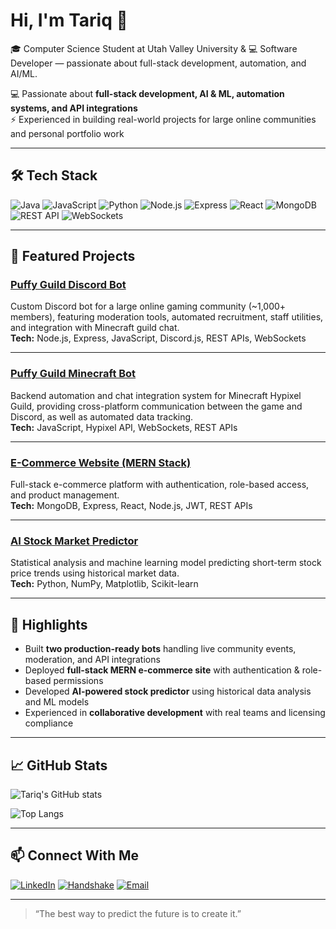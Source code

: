 # Hi, I'm Tariq 👋

🎓 Computer Science Student at Utah Valley University & 💻 Software Developer — passionate about full-stack development, automation, and AI/ML.

💻 Passionate about **full-stack development, AI & ML, automation systems, and API integrations**  
⚡ Experienced in building real-world projects for large online communities and personal portfolio work

---

## 🛠 Tech Stack
![Java](https://img.shields.io/badge/Java-orange?style=flat&logo=java)
![JavaScript](https://img.shields.io/badge/JavaScript-yellow?style=flat&logo=javascript)
![Python](https://img.shields.io/badge/Python-blue?style=flat&logo=python)
![Node.js](https://img.shields.io/badge/Node.js-green?style=flat&logo=node.js)
![Express](https://img.shields.io/badge/Express-lightgrey?style=flat&logo=express)
![React](https://img.shields.io/badge/React-blue?style=flat&logo=react)
![MongoDB](https://img.shields.io/badge/MongoDB-brightgreen?style=flat&logo=mongodb)
![REST API](https://img.shields.io/badge/REST%20API-black?style=flat&logo=api)
![WebSockets](https://img.shields.io/badge/WebSockets-purple?style=flat&logo=socket.io)

---

## 📌 Featured Projects

### [Puffy Guild Discord Bot](https://github.com/tariq-pjetrovic/puffy-discord-bot-portfolio)
Custom Discord bot for a large online gaming community (~1,000+ members), featuring moderation tools, automated recruitment, staff utilities, and integration with Minecraft guild chat.  
**Tech:** Node.js, Express, JavaScript, Discord.js, REST APIs, WebSockets

---

### [Puffy Guild Minecraft Bot](https://github.com/tariq-pjetrovic/Minecraft-Guild-Link-Portfolio)
Backend automation and chat integration system for Minecraft Hypixel Guild, providing cross-platform communication between the game and Discord, as well as automated data tracking.  
**Tech:** JavaScript, Hypixel API, WebSockets, REST APIs

---

### [E-Commerce Website (MERN Stack)](https://github.com/tariq-pjetrovic/CompSciIA)
Full-stack e-commerce platform with authentication, role-based access, and product management.  
**Tech:** MongoDB, Express, React, Node.js, JWT, REST APIs

---

### [AI Stock Market Predictor](https://github.com/tariq-pjetrovic/MathIAStockPredictor)
Statistical analysis and machine learning model predicting short-term stock price trends using historical market data.  
**Tech:** Python, NumPy, Matplotlib, Scikit-learn

---

## 🚀 Highlights
- Built **two production-ready bots** handling live community events, moderation, and API integrations
- Deployed **full-stack MERN e-commerce site** with authentication & role-based permissions
- Developed **AI-powered stock predictor** using historical data analysis and ML models
- Experienced in **collaborative development** with real teams and licensing compliance

---

## 📈 GitHub Stats
![Tariq's GitHub stats](https://github-readme-stats-eight-zeta-67.vercel.app/api?username=tariq-pjetrovic&show_icons=true&theme=tokyonight&count_private=true&include_all_commits=true&cache_seconds=1800)


![Top Langs](https://github-readme-stats-eight-zeta-67.vercel.app/api/top-langs/?username=tariq-pjetrovic&layout=compact&theme=tokyonight)


---

## 📫 Connect With Me
[![LinkedIn](https://img.shields.io/badge/LinkedIn-blue?style=flat&logo=linkedin)](www.linkedin.com/in/tariq-pjetrovic-028b7731b)
[![Handshake](https://img.shields.io/badge/Handshake-orange?style=flat)](https://uvu.joinhandshake.com/profiles/mcc2es)
[![Email](https://img.shields.io/badge/Email-white?style=flat&logo=gmail)](mailto:tariqpjetrovic@gmail.com)

---
> “The best way to predict the future is to create it.”
